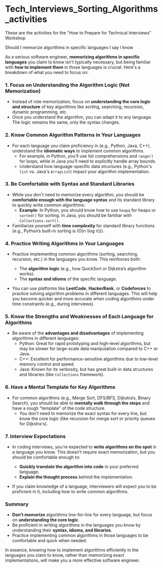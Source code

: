 # Tech_Interviews_Sorting_Algorithms_activities
These are the activities for the "How to Prepare for Technical Interviews" Workshop

Should I memorize algorithms in specific languages I say I know 

As a serious software engineer, **memorizing algorithms in specific languages** you claim to know isn't typically necessary, but being familiar with **how to implement them** in those languages is crucial. Here's a breakdown of what you need to focus on:

### **1. Focus on Understanding the Algorithm Logic (Not Memorization)**
- Instead of rote memorization, focus on **understanding the core logic and structure** of key algorithms like sorting, searching, recursion, dynamic programming, etc.
- Once you understand the algorithm, you can adapt it to any language. The logic remains the same, only the syntax changes.

### **2. Know Common Algorithm Patterns in Your Languages**
- For each language you claim proficiency in (e.g., Python, Java, C++), understand the **idiomatic ways** to implement common algorithms.
  - For example, in Python, you'll use list comprehensions and `range()` for loops, while in Java you’ll need to explicitly handle array bounds.
  - Understand how language-specific data structures (e.g., Python's `list` vs. Java's `ArrayList`) impact your algorithm implementation.
  
### **3. Be Comfortable with Syntax and Standard Libraries**
- While you don't need to memorize every algorithm, you should be **comfortable enough with the language syntax** and its standard library to quickly write common algorithms:
  - **Example**: In Python, you should know how to use `heapq` for heaps or `sorted()` for sorting. In Java, you should be familiar with `Collections.sort()`.
- Familiarize yourself with **time complexity** for standard library functions (e.g., Python’s built-in sorting is \(O(n \log n)\)).

### **4. Practice Writing Algorithms in Your Languages**
- Practice implementing common algorithms (sorting, searching, recursion, etc.) in the languages you know. This reinforces both:
  - The **algorithm logic** (e.g., how QuickSort or Dijkstra’s algorithm works).
  - The **syntax and idioms** of the specific language.

- You can use platforms like **LeetCode**, **HackerRank**, or **Codeforces** to practice solving algorithm problems in different languages. This will help you become quicker and more accurate when coding algorithms under time constraints (e.g., during interviews).

### **5. Know the Strengths and Weaknesses of Each Language for Algorithms**
- Be aware of the **advantages and disadvantages** of implementing algorithms in different languages:
  - Python: Great for rapid prototyping and high-level algorithms, but may be slower for large-scale data manipulation compared to C++ or Java.
  - C++: Excellent for performance-sensitive algorithms due to low-level memory control and speed.
  - Java: Known for its verbosity, but has great built-in data structures and libraries (like `Collections` framework).

### **6. Have a Mental Template for Key Algorithms**
- For common algorithms (e.g., Merge Sort, DFS/BFS, Dijkstra’s, Binary Search), you should be able to **mentally walk through the steps** and have a rough "template" of the code structure. 
  - You don't need to memorize the exact syntax for every line, but know the core logic (like recursion for merge sort or priority queues for Dijkstra's).

### **7. Interview Expectations**
- In coding interviews, you're expected to **write algorithms on the spot** in a language you know. This doesn’t require exact memorization, but you should be comfortable enough to:
  - **Quickly translate the algorithm into code** in your preferred language.
  - **Explain the thought process** behind the implementation.
  
- If you claim knowledge of a language, interviewers will expect you to be proficient in it, including how to write common algorithms.

### **Summary**
- **Don’t memorize** algorithms line-for-line for every language, but focus on **understanding the core logic**.
- Be proficient in writing algorithms in the languages you know by understanding their **syntax, idioms, and libraries**.
- Practice implementing common algorithms in those languages to be comfortable and quick when needed.

In essence, knowing how to implement algorithms efficiently in the languages you claim to know, rather than memorizing exact implementations, will make you a more effective software engineer.



